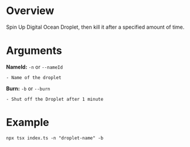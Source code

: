 # Overview

Spin Up Digital Ocean Droplet, then kill it after a specified amount of time.

# Arguments

**NameId:** `-n` or `--nameId`

    - Name of the droplet

**Burn:** `-b` or `--burn`

    - Shut off the Droplet after 1 minute

# Example

`npx tsx index.ts -n "droplet-name" -b`
